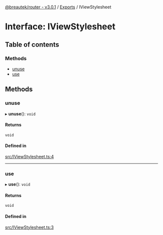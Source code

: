 [@breautek/router - v3.0.1](../README.md) / [Exports](../modules.md) / IViewStylesheet

# Interface: IViewStylesheet

## Table of contents

### Methods

- [unuse](IViewStylesheet.md#unuse)
- [use](IViewStylesheet.md#use)

## Methods

### unuse

▸ **unuse**(): `void`

#### Returns

`void`

#### Defined in

[src/IViewStylesheet.ts:4](https://github.com/breautek/router/blob/c2e6307/src/IViewStylesheet.ts#L4)

___

### use

▸ **use**(): `void`

#### Returns

`void`

#### Defined in

[src/IViewStylesheet.ts:3](https://github.com/breautek/router/blob/c2e6307/src/IViewStylesheet.ts#L3)

